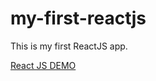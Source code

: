 # my-first-reactjs
This is my first ReactJS app.

<a href="http://codepen.io/muhammadadamfirdaus/pen/bwxokR" target="blank">React JS DEMO</a>
